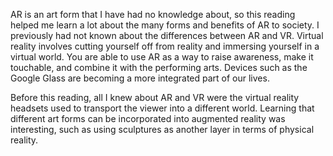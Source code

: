 AR is an art form that I have had no knowledge about, so this reading helped me learn a lot about the many forms and benefits of AR to society. I previously had not known about the differences between AR and VR. Virtual reality involves cutting yourself off from reality and immersing yourself in a virtual world. You are able to use AR as a way to raise awareness, make it touchable, and combine it with the performing arts. Devices such as the Google Glass are becoming a more integrated part of our lives.

Before this reading, all I knew about AR and VR were the virtual reality headsets used to transport the viewer into a different world. Learning that different art forms can be incorporated into augmented reality was interesting, such as using sculptures as another layer in terms of physical reality.
